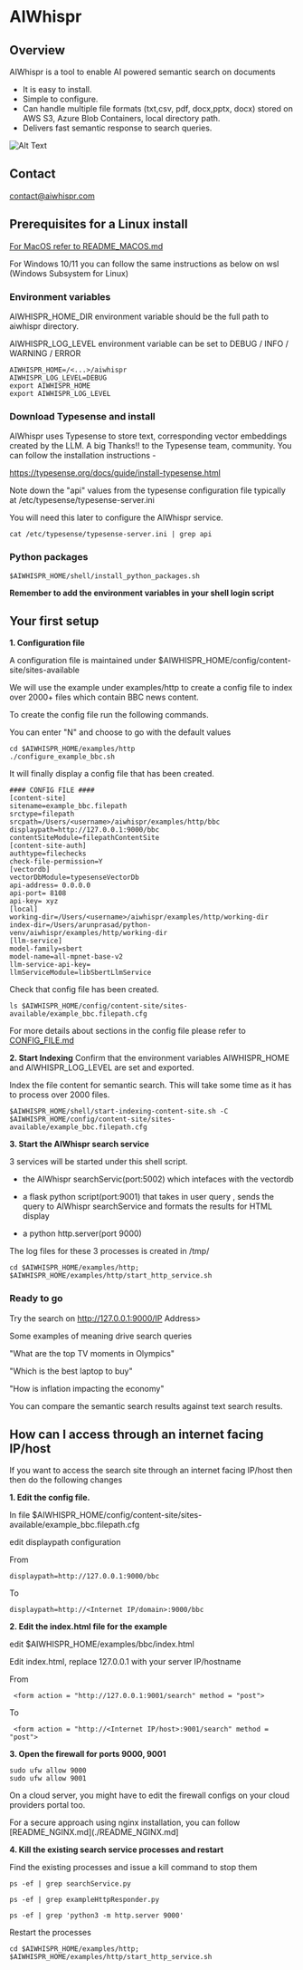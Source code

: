 # AIWhispr

## Overview
AIWhispr is a tool to enable AI powered semantic search on documents 
- It is easy to install.
- Simple to configure.
- Can handle multiple file formats (txt,csv, pdf, docx,pptx, docx) stored on AWS S3, Azure Blob Containers, local directory path.
- Delivers fast semantic response to search queries.

![Alt Text](./resources/aiwhispr-example.gif)

## Contact
contact@aiwhispr.com

## Prerequisites for a Linux install
[For MacOS refer to README_MACOS.md](./README_MACOS.md)

For Windows 10/11 you can follow the same instructions as below on wsl (Windows Subsystem for Linux) 

### Environment variables
AIWHISPR_HOME_DIR environment variable should be the full path to aiwhispr directory.

AIWHISPR_LOG_LEVEL environment variable can be set to  DEBUG / INFO / WARNING / ERROR
```
AIWHISPR_HOME=/<...>/aiwhispr
AIWHISPR_LOG_LEVEL=DEBUG
export AIWHISPR_HOME
export AIWHISPR_LOG_LEVEL
```
### Download Typesense and install
AIWhispr uses Typesense to store text, corresponding vector embeddings created by the LLM.
A big Thanks!! to the Typesense team, community. You can follow the installation instructions - 
 
https://typesense.org/docs/guide/install-typesense.html

Note down the "api" values from the typesense configuration file typically at /etc/typesense/typesense-server.ini

You will need this later to configure the AIWhispr service.
```
cat /etc/typesense/typesense-server.ini | grep api
```

### Python packages
```
$AIWHISPR_HOME/shell/install_python_packages.sh
```

**Remember to add the environment variables in your shell login script**

## Your first setup
**1. Configuration file**

A configuration file is maintained under $AIWHISPR_HOME/config/content-site/sites-available

We will use the example under examples/http to create a config file to index over 2000+ files which contain BBC news content.

To create the config file run the following commands. 

You can enter "N" and choose to go with the default values
```
cd $AIWHISPR_HOME/examples/http
./configure_example_bbc.sh
```

It will finally display a config file that has been created.
```
#### CONFIG FILE ####
[content-site]
sitename=example_bbc.filepath
srctype=filepath
srcpath=/Users/<username>/aiwhispr/examples/http/bbc
displaypath=http://127.0.0.1:9000/bbc
contentSiteModule=filepathContentSite
[content-site-auth]
authtype=filechecks
check-file-permission=Y
[vectordb]
vectorDbModule=typesenseVectorDb
api-address= 0.0.0.0
api-port= 8108
api-key= xyz
[local]
working-dir=/Users/<username>/aiwhispr/examples/http/working-dir
index-dir=/Users/arunprasad/python-venv/aiwhispr/examples/http/working-dir
[llm-service]
model-family=sbert
model-name=all-mpnet-base-v2
llm-service-api-key=
llmServiceModule=libSbertLlmService
```

Check that config file has been created.
```
ls $AIWHISPR_HOME/config/content-site/sites-available/example_bbc.filepath.cfg
```

For more details about sections in the config file please refer to [CONFIG_FILE.md](./CONFIG_FILE.md)

**2. Start Indexing**
Confirm that the environment variables AIWHISPR_HOME and AIWHISPR_LOG_LEVEL are set and exported.

Index the file content for semantic search. This will take some time as it has to process over 2000 files.
```
$AIWHISPR_HOME/shell/start-indexing-content-site.sh -C $AIWHISPR_HOME/config/content-site/sites-available/example_bbc.filepath.cfg
```

**3. Start the AIWhispr search service**

3 services will be started under this shell script.

- the AIWhispr searchServic(port:5002) which intefaces with the vectordb

- a flask python script(port:9001) that takes in user query , sends the query  to AIWhispr searchService and formats the results for HTML display

- a python http.server(port 9000)

The log files for these 3 processes is created in /tmp/

```
cd $AIWHISPR_HOME/examples/http; $AIWHISPR_HOME/examples/http/start_http_service.sh
```

### Ready to go
Try the search on http://127.0.0.1:9000/IP Address>

Some examples of meaning drive search queries

"What are the top TV moments in Olympics"

"Which is the best laptop to buy"

"How is inflation impacting the economy"

You can compare the semantic search results against text search results.

## How can I access through an internet facing IP/host

If you want to access the search site through an internet facing IP/host then then do the following changes

**1. Edit the config file.**

In file $AIWHISPR_HOME/config/content-site/sites-available/example_bbc.filepath.cfg

edit displaypath  configuration

From
```
displaypath=http://127.0.0.1:9000/bbc
```

To
```
displaypath=http://<Internet IP/domain>:9000/bbc 
```

**2. Edit the index.html file for the example**

edit $AIWHISPR_HOME/examples/bbc/index.html 


Edit index.html, replace 127.0.0.1  with your server IP/hostname

From
```
 <form action = "http://127.0.0.1:9001/search" method = "post">
```

To
```
 <form action = "http://<Internet IP/host>:9001/search" method = "post">
```

**3. Open the firewall for ports 9000, 9001**

```
sudo ufw allow 9000
sudo ufw allow 9001
```
On a cloud server, you might have to edit the firewall configs on your cloud providers portal too.

For a secure approach using nginx installation, you can follow  [README_NGINX.md](./README_NGINX.md]

**4. Kill the existing search service processes and restart**

Find the existing processes and issue a kill command to stop them
```
ps -ef | grep searchService.py 

ps -ef | grep exampleHttpResponder.py 

ps -ef | grep 'python3 -m http.server 9000'
```

Restart the processes 

```
cd $AIWHISPR_HOME/examples/http; $AIWHISPR_HOME/examples/http/start_http_service.sh
```


